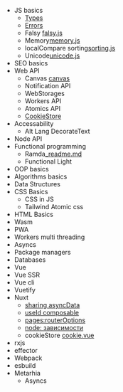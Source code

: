 - JS basics
  - [Types](../exploration/js-basics/types.js)
  - [Errors](../exploration/js-basics/errors.js)
  - Falsy [falsy.js](../exploration/js-basics/falsy.js)
  - Memory[memory.js](../exploration/js-basics/memory.js)
  - localCompare sorting[sorting.js](../exploration/js-basics/sorting.js)
  - Unicode[unicode.js](../exploration/js-basics/unicode.js)
- SEO basics
- Web API
  - Canvas [canvas](../exploration/canvas)
  - Notification API 
  - WebStorages
  - Workers API
  - Atomics API
  - [CookieStore](https://developer.mozilla.org/en-US/docs/Web/API/CookieStore)
- Accessability
  - Alt Lang DecorateText
- Node API
- Functional programming
  - Ramda[_readme.md](../exploration/ramda/_readme.md)
  - Functional Light
- OOP basics
- Algorithms basics
- Data Structures
- CSS Basics
  - CSS in JS
  - Tailwind Atomic css
- HTML Basics
- Wasm
- PWA
- Workers multi threading
- Asyncs
- Package managers
- Databases
- Vue
- Vue SSR
- Vue cli
- Vuetify
- Nuxt
  - [sharing asyncData](../exploration/nuxt/v3_10_0/pages/test) 
  - [useId composable](../exploration/nuxt/v3_10_0/pages/use-id.vue)
  - [pages:routerOptions](../exploration/nuxt/v3_10_0/nuxt.config.ts)
  - [node: зависимости]([process.vue](../exploration/nuxt/v3_10_0/pages/process.vue))
  - cookieStore [cookie.vue](../exploration/nuxt/v3_10_0/pages/cookie.vue)
- rxjs
- effector
- Webpack
- esbuild
- Metarhia
  - Asyncs
